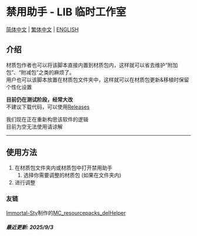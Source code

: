# 禁用助手 - LIB 临时工作室

[简体中文](README.md) | [繁体中文](docs/README_zh-TC.md) | [ENGLISH](docs/README_EN.md)

## 介绍

材质包作者也可以将该脚本直接内置到材质包内，这样就可以省去维护“附加包”、“附减包”之类的麻烦了。\
用户也可以该脚本放置在材质包文件夹中，这样就可以在材质包更新&移植时保留个性化设置

**目前仍在测试阶段，经常大改**\
不建议下载代码，可以使用[Releases][Releases]

我们现在正在重新构思该软件的逻辑\
目前为空无法使用请谅解

---

## 使用方法

1. 在材质包文件夹内或材质包中打开禁用助手
   1. 选择你需要调整的材质包 (如果在文件夹内)
2. 进行调整

### 友链

[Immortal-Sty][Immortal-Sty]制作的[MC_resourcepacks_delHelper][MC_resourcepacks_delHelper]

##### 最近更新: 2025/9/3

[Releases]: https://github.com/LIBPS/Disable_Helper/releases
[Immortal-Sty]: https://github.com/Immortal-Sty "@槑头脑"
[MC_resourcepacks_delHelper]: https://github.com/Immortal-Sty/MC_resourcepacks_delHelper "一个 v1.0-beta 的改版 (几乎全改了 v1.0-beta 不长这样)"